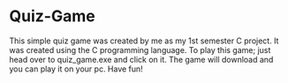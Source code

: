 # Quiz-Game

This simple quiz game was created by me as my 1st semester C project. It was created using the C programming language. 
To play this game; just head over to quiz_game.exe and click on it. 
The game will download and you can play it on your pc. 
Have fun!
